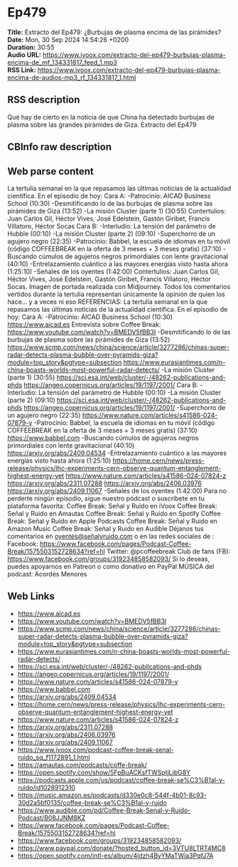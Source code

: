 # Ep479  
**Title:** Extracto del Ep479: ¿Burbujas de plasma encima de las pirámides?  
**Date:** Mon, 30 Sep 2024 14:54:26 +0200  
**Duration:** 30:55  
**Audio URL:** https://www.ivoox.com/extracto-del-ep479-burbujas-plasma-encima-de_mf_134331817_feed_1.mp3  
**RSS Link:** https://www.ivoox.com/extracto-del-ep479-burbujas-plasma-encima-de-audios-mp3_rf_134331817_1.html  

## RSS description
Qué hay de cierto en la noticia de que China ha detectado burbujas de plasma sobre las grandes pirámides de Giza. Extracto del Ep479

## CBInfo raw description


## Web parse content
La tertulia semanal en la que repasamos las últimas noticias de la actualidad científica. En el episodio de hoy: Cara A: -Patrocinio: AICAD Business School (10:30) -Desmitificando lo de las burbujas de plasma sobre las pirámides de Giza (13:52) -La misión Cluster (parte 1) (30:55) Contertulios: Juan Carlos Gil, Héctor Vives, José Edelstein, Gastón Giribet, Francis Villatoro, Héctor Socas Cara B: -Interludio: La tensión del parámetro de Hubble (00:10) -La misión Cluster (parte 2) (09:10) -Superchorro de un agujero negro (22:35) -Patrocinio: Babbel, la escuela de idiomas en tu móvil (código COFFEEBREAK en la oferta de 3 meses + 3 meses gratis) (37:10) -Buscando cúmulos de agujeros negros primordiales con lente gravitacional (40:10) -Entrelazamiento cuántico a las mayores energías visto hasta ahora (1:25:10) -Señales de los oyentes (1:42:00) Contertulios: Juan Carlos Gil, Héctor Vives, José Edelstein, Gastón Giribet, Francis Villatoro, Héctor Socas. Imagen de portada realizada con Midjourney. Todos los comentarios vertidos durante la tertulia representan únicamente la opinión de quien los hace… y a veces ni eso REFERENCIAS: La tertulia semanal en la que repasamos las últimas noticias de la actualidad científica. En el episodio de hoy: Cara A: -Patrocinio: AICAD Business School (10:30) https://www.aicad.es Entrevista sobre Coffee Break: https://www.youtube.com/watch?v=BMEDV5fBB3I -Desmitificando lo de las burbujas de plasma sobre las pirámides de Giza (13:52) https://www.scmp.com/news/china/science/article/3277286/chinas-super-radar-detects-plasma-bubble-over-pyramids-giza?module=top_story&pgtype=subsection https://www.eurasiantimes.com/n-china-boasts-worlds-most-powerful-radar-detects/ -La misión Cluster (parte 1) (30:55) https://sci.esa.int/web/cluster/-/48262-publications-and-phds https://angeo.copernicus.org/articles/19/1197/2001/ Cara B: -Interludio: La tensión del parámetro de Hubble (00:10) -La misión Cluster (parte 2) (09:10) https://sci.esa.int/web/cluster/-/48262-publications-and-phds https://angeo.copernicus.org/articles/19/1197/2001/ -Superchorro de un agujero negro (22:35) https://www.nature.com/articles/s41586-024-07879-y -Patrocinio: Babbel, la escuela de idiomas en tu móvil (código COFFEEBREAK en la oferta de 3 meses + 3 meses gratis) (37:10) https://www.babbel.com -Buscando cúmulos de agujeros negros primordiales con lente gravitacional (40:10) https://arxiv.org/abs/2409.04534 -Entrelazamiento cuántico a las mayores energías visto hasta ahora (1:25:10) https://home.cern/news/press-release/physics/lhc-experiments-cern-observe-quantum-entanglement-highest-energy-yet https://www.nature.com/articles/s41586-024-07824-z https://arxiv.org/abs/2311.07288 https://arxiv.org/abs/2406.03976 https://arxiv.org/abs/2409.11067 -Señales de los oyentes (1:42:00) Para no perderte ningún episodio, sigue nuestro pódcast o suscríbete en tu plataforma favorita: Coffee Break: Señal y Ruido en iVoox Coffee Break: Señal y Ruido en Amautas Coffee Break: Señal y Ruido en Spotify Coffee Break: Señal y Ruido en Apple Podcasts Coffee Break: Señal y Ruido en Amazon Music Coffee Break: Señal y Ruido en Audible Déjanos tus comentarios en oyentes@señalyruido.com o en las redes sociales de : Facebook: https://www.facebook.com/pages/Podcast-Coffee-Break/1575503152728634?ref=hl Twitter: @pcoffeebreak Club de fans (FB): https://www.facebook.com/groups/319234858582093/ Si lo deseas, puedes apoyarnos en Patreon o como donativo en PayPal MÚSICA del podcast: Acordes Menores

## Web Links
- https://www.aicad.es
- https://www.youtube.com/watch?v=BMEDV5fBB3I
- https://www.scmp.com/news/china/science/article/3277286/chinas-super-radar-detects-plasma-bubble-over-pyramids-giza?module=top_story&pgtype=subsection
- https://www.eurasiantimes.com/n-china-boasts-worlds-most-powerful-radar-detects/
- https://sci.esa.int/web/cluster/-/48262-publications-and-phds
- https://angeo.copernicus.org/articles/19/1197/2001/
- https://www.nature.com/articles/s41586-024-07879-y
- https://www.babbel.com
- https://arxiv.org/abs/2409.04534
- https://home.cern/news/press-release/physics/lhc-experiments-cern-observe-quantum-entanglement-highest-energy-yet
- https://www.nature.com/articles/s41586-024-07824-z
- https://arxiv.org/abs/2311.07288
- https://arxiv.org/abs/2406.03976
- https://arxiv.org/abs/2409.11067
- https://www.ivoox.com/podcast-coffee-break-senal-ruido_sq_f1172891_1.html
- https://amautas.com/podcasts/coffe-break/
- https://open.spotify.com/show/5FpBuACKsfTWSptjLjbG8Y
- https://podcasts.apple.com/us/podcast/coffee-break-se%C3%B1al-y-ruido/id1028912310
- https://music.amazon.es/podcasts/d330e0c8-544f-4b01-8c93-30d2a5bf0135/coffee-break-se%C3%B1al-y-ruido
- https://www.audible.com/pd/Coffee-Break-Senal-y-Ruido-Podcast/B08JJNM8KZ
- https://www.facebook.com/pages/Podcast-Coffee-Break/1575503152728634?ref=hl
- https://www.facebook.com/groups/319234858582093/
- https://www.paypal.com/donate/?hosted_button_id=3VTU8LTRT4MC8
- https://open.spotify.com/intl-es/album/4ldzh4ByYMaTWia3PqfJ7A